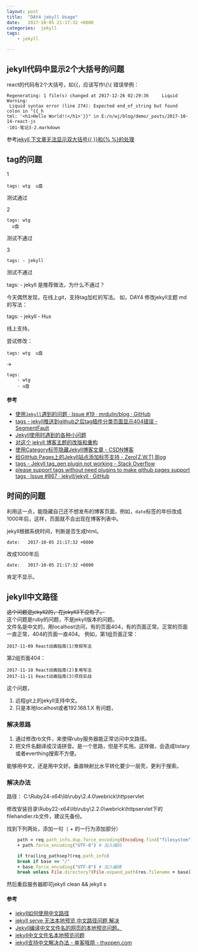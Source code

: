 ```yaml
---
layout: post
title:  "DAY4 jekyll Usage"
date:   2017-10-05 21:17:32 +0800
categories:  jekyll
tags: 
    - jekyll

---
```



## jekyll代码中显示2个大括号的问题 ##
react的代码有2个大括号，如\{\{，应该写作\\{\\{
错误举例：
```
Regenerating: 1 file(s) changed at 2017-12-26 02:29:36     Liquid Warning:
 Liquid syntax error (line 274): Expected end_of_string but found colon in "{{_h
tml: '<h1>Hello World!!</h1>'}}" in E:/n/wj/blog/demo/_posts/2017-10-14-react-js
-101-笔记3-2.markdown
```
参考[jekyll 下文章无法显示双大括号\{\{ \}\}和\{\% \%\}的处理](http://yukapril.com/2017/03/01/jekyll-brace.html)


## tag的问题 ##
1
```
tags: wtg  u盘
```
测试通过

2
```
tags: wtg
  u盘
```
测试不通过

3
```
tags: - jekyll
```
测试不通过

tags:  - jekyll 是推荐做法，为什么不通过？


今天偶然发现，在线上git，支持tag加杠的写法。
如，DAY4 修改jekyll主题 md 的写法：
 
tags: 
    - jekyll 
    - Hux 
	
线上支持。

尝试修改：

	tags: wtg  u盘
->
	
	tags: 
	    - wtg 
	    - u盘 


#### 参考 ####

* [使用`Jekyll`遇到的问题 · Issue #19 · mrdulin/blog · GitHub](https://github.com/mrdulin/blog/issues/19)
* [tags - jekyll推送到github之后tag插件分类页面显示404错误 - SegmentFault](https://segmentfault.com/q/1010000008719834)
* [Jekyll使用时遇到的各种小问题](http://hyq9508.github.io/jekyll/markdown/ruby/scss/2015/06/23/Jekyll-tips.html)
* [对这个 jekyll 博客主题的改版和重构](https://gaohaoyang.github.io/2016/03/12/jekyll-theme-version-2.0/)
* [使用Category标签隐藏Jekyll博客文章 - CSDN博客](http://blog.csdn.net/JireRen/article/details/52196249)
* [给GitHub Pages上的Jekyll站点添加标签支持 - Zero[Z.W.T] Blog](http://www.zerozwt.com/2017/08/28/add-tags-to-jekyll.html)
* [tags - Jekyll tag_gen plugin not working - Stack Overflow](https://stackoverflow.com/questions/14375331/jekyll-tag-gen-plugin-not-working)
* [please support tags without need plugins to make github pages support tags · Issue #867 · jekyll/jekyll · GitHub](https://github.com/jekyll/jekyll/issues/867)


## 时间的问题 ##
利用这一点，能隐藏自己还不想发布的博客页面，例如，`date`标签的年份改成1000年后，这样，页面就不会出现在博客列表中。 
 
jekyll根据系统时间，判断是否生成html。

	date:   2017-10-05 21:17:32 +0800

改成1000年后

	date:   3017-10-05 21:17:32 +0800

肯定不显示。

## jekyll中文路径 ##

<del>这个问题是jekyll2的，在jekyll3下没有了。 </del>  
这个问题是ruby的问题，不是jekyll版本的问题。  
文件名是中文的，用localhost访问，有的页面404，有的页面正常。正常的页面一直正常，404的页面一直404。
例如，第1组页面正常：
```
2017-11-09 React动画指南(1)常规写法
```
第2组页面404：
```
2017-11-10 React动画指南(2)复用写法
2017-11-11 React动画指南(3)项目实战
```

这个问题，

1. 远程git上的jekyll支持中文。 
2. 只是本地localhost或者192.168.1.X 有问题，

### 解决思路 ###

1. 通过修改rb文件，来使得ruby服务器能正常访问中文路径。
2. 把文件名翻译成汉语拼音。是一个思路，但是不实用。这样做，会造成listary或者everthing搜索不方便。

能够用中文，还是用中文好。垂直映射比水平转化要少一层壳，更利于搜索。

### 解决办法 ###

路径：
C:\Ruby24-x64\lib\ruby\2.4.0\webrick\httpservlet

修改安装目录\Ruby22-x64\lib\ruby\2.2.0\webrick\httpservlet下的filehandler.rb文件，建议先备份。

找到下列两处，添加一句（ + 的一行为添加部分）

```ruby
	path = req.path_info.dup.force_encoding(Encoding.find("filesystem"))
	+ path.force_encoding("UTF-8") # 加入编码
```
```ruby
	if trailing_pathsep?(req.path_info)
	break if base == "/"
	+ base.force_encoding("UTF-8") # 加入編碼
	break unless File.directory?(File.expand_path(res.filename + base))
```
然后重启服务器即可jekyll clean && jekyll s


#### 参考 ####

* [jekyll如何使用中文路径](http://blog.laofu.online/2017/08/06/jekyll-cn-path/)
* [jekyll serve 无法本地预览 中文路径问题 解决](https://rawbin-.github.io/开发技术/2015/06/13/jekyll-serve/)
* [Jekyll编译中文文件名的网页的本地预览问题。](http://www.oschina.net/question/1396651_132154)
* [jekyll中文文件名本地预览问题](http://kael-aiur.com/入门指引/jekyll中文文件名本地预览问题.html) 
* [jekyll支持中文解决办法 - 单客哦朋 - thxopen.com](http://www.thxopen.com/jekyll/2014/04/17/jekyll-able-gbk.html)